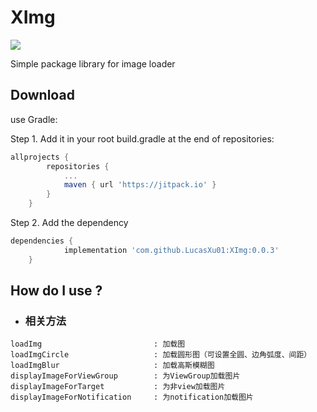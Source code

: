 XImg
=====
[![](https://jitpack.io/v/LucasXu01/XImg.svg)](https://jitpack.io/#LucasXu01/XImg)

Simple package library for image loader

Download
--------
use Gradle:

Step 1. Add it in your root build.gradle at the end of repositories:
```gradle
allprojects {
		repositories {
			...
			maven { url 'https://jitpack.io' }
		}
	}
```
Step 2. Add the dependency
```gradle
dependencies {
	        implementation 'com.github.LucasXu01:XImg:0.0.3'
	}
```

How do I use ?
-------------------
* ### 相关方法
```
loadImg                         : 加载图
loadImgCircle                   : 加载圆形图（可设置全圆、边角弧度、间距）
loadImgBlur                     : 加载高斯模糊图
displayImageForViewGroup        : 为ViewGroup加载图片
displayImageForTarget           : 为非view加载图片
displayImageForNotification     : 为notification加载图片
```
